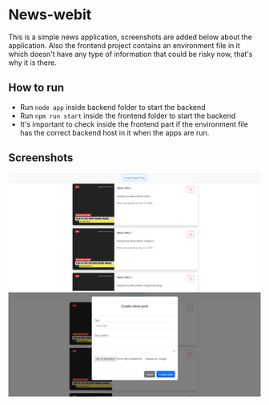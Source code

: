 # News-webit

This is a simple news application, screenshots are added below about the application. Also the frontend project contains an environment file in it which doesn't have any type of information that could be risky now, that's why it is there.

## How to run

- Run ```node app``` inside backend folder to start the backend
- Run ```npm run start``` inside the frontend folder to start the backend
- It's important to check inside the frontend part if the environment file has the correct backend host in it when the apps are run.

## Screenshots

![image 1 about application](https://github.com/pzoli824/news-webit/blob/main/screenshots/image1.png)
![image 2 about application](https://github.com/pzoli824/news-webit/blob/main/screenshots/image2.png)
